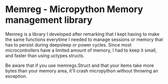 # Memreg - Micropython Memory management library

Memreg is a library I developed after remarking that I kept having to make the same functions everytime I needed to manage
sessions or memory that has to persist during deepsleep or power cycles. Since most microcontrollers have a limited amount
of memory, I had to keep it small, and faster than using uctypes.structs.


Be aware that if you use memregs.Struct and that your items take more bytes than your memory area, it'll crash micropython
without throwing an exception.